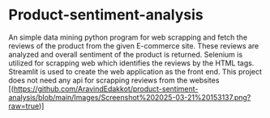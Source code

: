 # Product-sentiment-analysis
An simple data mining python program for web scrapping and fetch the reviews of the product from the given E-commerce site. These reviews are analyzed and overall sentiment of the product is returned.
Selenium is utilized for scrapping web which identifies the reviews by the HTML tags.
Streamlit is used to create the web application as the front end.
This project does not need any api for scrapping reviews from the websites
[(https://github.com/AravindEdakkot/product-sentiment-analysis/blob/main/Images/Screenshot%202025-03-21%20153137.png?raw=true)]
